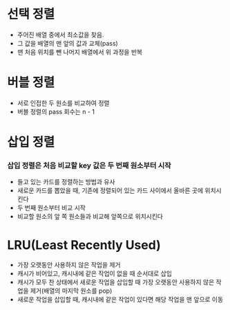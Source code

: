 # 선택 정렬
+ 주어진 배열 중에서 최소값을 찾음.
+ 그 값을 배열의 맨 앞의 값과 교체(pass)
+ 맨 처음 위치를 뺀 나머지 배열에서 위 과정을 반복

# 버블 정렬
+ 서로 인접한 두 원소를 비교하여 정렬
+ 버블 정렬의 pass 회수는 n - 1

# 삽입 정렬
### 삽입 정렬은 처음 비교할 key 값은 두 번째 원소부터 시작
+ 들고 있는 카드를 정렬하는 방법과 유사
+ 새로운 카드를 뽑았을 때, 기존에 정렬되어 있는 카드 사이에서 올바른 곳에 위치시킨다
+ 두 번째 원소부터 비교 시작
+ 비교할 원소의 앞 쪽 원소들과 비교해 앞쪽으로 위치시킨다

# LRU(Least Recently Used)
+ 가장 오랫동안 사용하지 않은 작업을 제거
+ 캐시가 비어있고, 캐시내에 같은 작업이 없을 때 순서대로 삽입
+ 캐시가 모두 찬 상태에서 새로운 작업을 삽입할 때 가장 오랫동안 사용하지 않은 작업을 제거(배열의 마지막 원소를 pop)
+ 새로운 작업을 삽입할 때, 캐시내에 같은 작업이 있다면 해당 작업을 맨 앞으로 이동
